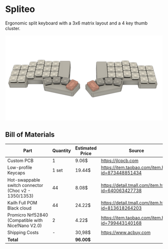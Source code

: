 # Spliteo

Ergonomic split keyboard with a 3x6 matrix layout and a 4 key thumb cluster.

![Spliteo](./design/design.png)

## Bill of Materials

| Part                                                 | Quantity | Estimated Price | Source                                            |
| ---------------------------------------------------- | -------- | --------------- | ------------------------------------------------- |
| Custom PCB                                           | 1        | 9.06$           | https://jlcpcb.com                                |
| Low-profile Keycaps                                  | 1 set    | 19.44$          | https://item.taobao.com/item.htm?id=873448851434  |
| Hot-swappable switch connector (Choc v2 - 1350/1353) | 44       | 8.08$           | https://detail.tmall.com/item.htm?id=640063427738 |
| Kailh Full POM Black cloud                           | 44       | 24.22$          | https://detail.tmall.com/item.htm?id=813618264203 |
| Promicro Nrf52840 (Compatible with Nice!Nano V2.0)   | 2        | 4.22$           | https://item.taobao.com/item.htm?id=799443140168  |
| Shipping Costs                                       | -        | 30,98$          | https://www.acbuy.com                             |
| **Total**                                            |          | **96.00$**      |                                                   |


